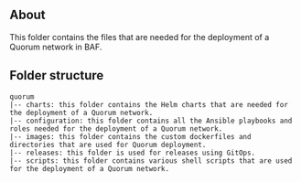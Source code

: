 ## About
This folder contains the files that are needed for the deployment of a Quorum network in BAF. 

## Folder structure
```
quorum
|-- charts: this folder contains the Helm charts that are needed for the deployment of a Quorum network.
|-- configuration: this folder contains all the Ansible playbooks and roles needed for the deployment of a Quorum network.
|-- images: this folder contains the custom dockerfiles and directories that are used for Quorum deployment.
|-- releases: this folder is used for releases using GitOps.
|-- scripts: this folder contains various shell scripts that are used for the deployment of a Quorum network.
```

